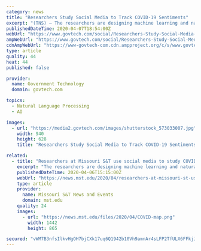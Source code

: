 ```yaml
---
category: news
title: "Researchers Study Social Media to Track COVID-19 Sentiments"
excerpt: "(TNS) — The researchers are designing machine learning and natural language processing techniques for the study. They say the project is distinctive in that it measures topics of concern, subjectivity, social distancing and public sentiment rather than predicting the spread of infection. \"We can see how people are reacting to news and ..."
publishedDateTime: 2020-04-07T18:54:00Z
webUrl: "https://www.govtech.com/social/Researchers-Study-Social-Media-to-Track-COVID-19-Sentiments.html"
ampWebUrl: "https://www.govtech.com/social/Researchers-Study-Social-Media-to-Track-COVID-19-Sentiments.html?AMP"
cdnAmpWebUrl: "https://www-govtech-com.cdn.ampproject.org/c/s/www.govtech.com/social/Researchers-Study-Social-Media-to-Track-COVID-19-Sentiments.html?AMP"
type: article
quality: 44
heat: 44
published: false

provider:
  name: Government Technology
  domain: govtech.com

topics:
  - Natural Language Processing
  - AI

images:
  - url: "https://media2.govtech.com/images/shutterstock_573033007.jpg"
    width: 940
    height: 628
    title: "Researchers Study Social Media to Track COVID-19 Sentiments"

related:
  - title: "Researchers at Missouri S&T use social media to study COVID-19"
    excerpt: "The researchers are designing machine learning and natural language processing techniques for the study. They say the project is distinctive in that it measures topics of concern, subjectivity, social distancing and public sentiment rather than predicting the spread of infection. “We can see how people are reacting to news and officials ..."
    publishedDateTime: 2020-04-06T15:15:00Z
    webUrl: "https://news.mst.edu/2020/04/researchers-at-missouri-st-use-social-media-to-study-covid-19/"
    type: article
    provider:
      name: Missouri S&T News and Events
      domain: mst.edu
    quality: 24
    images:
      - url: "https://news.mst.edu/files/2020/04/COVID-map.png"
        width: 1442
        height: 865

secured: "vWM7B3nfsIlkvHgOH7bjCXk17uq6Q1942b10Vh9amnAr4sLFP2TfULX6FFkjJz507oCuEo4KgI3cItJtkQ5/QOl0VPSJkheKaFEXlXo+F2rWlQZ5CRoNvSPseJrd1dxXJq+PgFvCCfmF/xPOkivzzIP/vTN01Wb5BnbGQLRDsYyQo+bM+34gFKPjJ1syz7+BIT1u1E0tZ1XY4KWpE2ubEmMyAPY3lGoteFidg7Gq/9hx6uQOH1dDKlgmIYt1GVBA2HSqeoKM9Csiv7x48ylQymbPNkASYV19PbYMLcCXpB4SaQARO75Rp/6Zll6/ChWc5zpdhbDBdbVRwCpMjQVYwzolFcHOiVkzxjNA+oa0mwXioYCPcfex9nJbrVjJLYHmKiXgkbueYE/LrvA/7Bc84Lt/wca+nk3x88HdTFlZJITVTS7Tu6+4LQVnEbXgZMogjLFPMLNjo+zJIfHmhJ5lA46mSE3vYAsumriie54My3M=;JhkQgPOnzjhx1VH+HzLjSw=="
---
```


